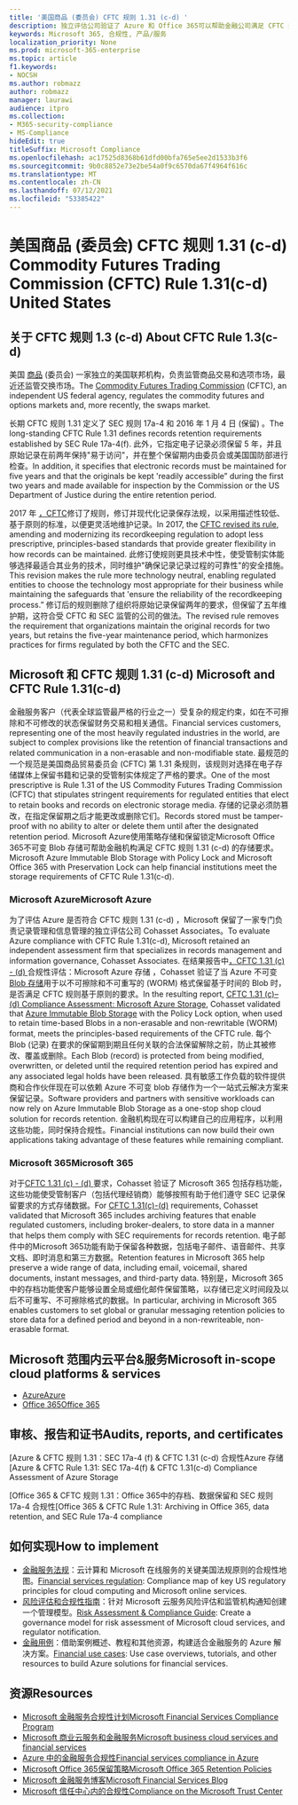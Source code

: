 ```yaml
---
title: '美国商品 (委员会) CFTC 规则 1.31 (c-d) '
description: 独立评估公司验证了 Azure 和 Office 365可以帮助金融公司满足 CFTC 规则 1.31 记录保留和不可变存储要求。
keywords: Microsoft 365, 合规性, 产品/服务
localization_priority: None
ms.prod: microsoft-365-enterprise
ms.topic: article
f1.keywords:
- NOCSH
ms.author: robmazz
author: robmazz
manager: laurawi
audience: itpro
ms.collection:
- M365-security-compliance
- MS-Compliance
hideEdit: true
titleSuffix: Microsoft Compliance
ms.openlocfilehash: ac17525d8368b61dfd00bfa765e5ee2d1533b3f6
ms.sourcegitcommit: 9b0c8852e73e2be54a0f9c6570da67f4964f616c
ms.translationtype: MT
ms.contentlocale: zh-CN
ms.lasthandoff: 07/12/2021
ms.locfileid: "53385422"
---
```

# <a name="commodity-futures-trading-commission-cftc-rule-131c-d-united-states"></a><span data-ttu-id="b50a3-104">美国商品 (委员会) CFTC 规则 1.31 (c-d) </span><span class="sxs-lookup"><span data-stu-id="b50a3-104">Commodity Futures Trading Commission (CFTC) Rule 1.31(c-d) United States</span></span>

## <a name="about-cftc-rule-13c-d"></a><span data-ttu-id="b50a3-105">关于 CFTC 规则 1.3 (c-d) </span><span class="sxs-lookup"><span data-stu-id="b50a3-105">About CFTC Rule 1.3(c-d)</span></span>

<span data-ttu-id="b50a3-106">美国 [商品](https://www.cftc.gov/) (委员会) 一家独立的美国联邦机构，负责监管商品交易和选项市场，最近还监管交换市场。</span><span class="sxs-lookup"><span data-stu-id="b50a3-106">The [Commodity Futures Trading Commission](https://www.cftc.gov/) (CFTC), an independent US federal agency, regulates the commodity futures and options markets and, more recently, the swaps market.</span></span>  
  
<span data-ttu-id="b50a3-107">长期 CFTC 规则 1.31 定义了 SEC 规则 17a-4 和 2016 年 1 月 4 日 (保留) 。</span><span class="sxs-lookup"><span data-stu-id="b50a3-107">The long-standing CFTC Rule 1.31 defines records retention requirements established by SEC Rule 17a-4(f).</span></span> <span data-ttu-id="b50a3-108">此外，它指定电子记录必须保留 5 年，并且原始记录在前两年保持"易于访问"，并在整个保留期内由委员会或美国国防部进行检查。</span><span class="sxs-lookup"><span data-stu-id="b50a3-108">In addition, it specifies that electronic records must be maintained for five years and that the originals be kept 'readily accessible” during the first two years and made available for inspection by the Commission or the US Department of Justice during the entire retention period.</span></span>  
  
<span data-ttu-id="b50a3-109">2017 年 [，CFTC](https://www.cftc.gov/sites/default/files/idc/groups/public/@lrfederalregister/documents/file/2017-11014a.pdf)修订了规则，修订并现代化记录保存法规，以采用描述性较低、基于原则的标准，以便更灵活地维护记录。</span><span class="sxs-lookup"><span data-stu-id="b50a3-109">In 2017, the [CFTC revised its rule](https://www.cftc.gov/sites/default/files/idc/groups/public/@lrfederalregister/documents/file/2017-11014a.pdf), amending and modernizing its recordkeeping regulation to adopt less prescriptive, principles-based standards that provide greater flexibility in how records can be maintained.</span></span> <span data-ttu-id="b50a3-110">此修订使规则更具技术中性，使受管制实体能够选择最适合其业务的技术，同时维护"确保记录记录过程的可靠性"的安全措施。</span><span class="sxs-lookup"><span data-stu-id="b50a3-110">This revision makes the rule more technology neutral, enabling regulated entities to choose the technology most appropriate for their business while maintaining the safeguards that 'ensure the reliability of the recordkeeping process.”</span></span> <span data-ttu-id="b50a3-111">修订后的规则删除了组织将原始记录保留两年的要求，但保留了五年维护期，这符合受 CFTC 和 SEC 监管的公司的做法。</span><span class="sxs-lookup"><span data-stu-id="b50a3-111">The revised rule removes the requirement that organizations maintain the original records for two years, but retains the five-year maintenance period, which harmonizes practices for firms regulated by both the CFTC and the SEC.</span></span>

## <a name="microsoft-and-cftc-rule-131c-d"></a><span data-ttu-id="b50a3-112">Microsoft 和 CFTC 规则 1.31 (c-d) </span><span class="sxs-lookup"><span data-stu-id="b50a3-112">Microsoft and CFTC Rule 1.31(c-d)</span></span>

<span data-ttu-id="b50a3-113">金融服务客户（代表全球监管最严格的行业之一）受复杂的规定约束，如在不可擦除和不可修改的状态保留财务交易和相关通信。</span><span class="sxs-lookup"><span data-stu-id="b50a3-113">Financial services customers, representing one of the most heavily regulated industries in the world, are subject to complex provisions like the retention of financial transactions and related communication in a non-erasable and non-modifiable state.</span></span> <span data-ttu-id="b50a3-114">最规范的一个规范是美国商品贸易委员会 (CFTC) 第 1.31 条规则，该规则对选择在电子存储媒体上保留书籍和记录的受管制实体规定了严格的要求。</span><span class="sxs-lookup"><span data-stu-id="b50a3-114">One of the most prescriptive is Rule 1.31 of the US Commodity Futures Trading Commission (CFTC) that stipulates stringent requirements for regulated entities that elect to retain books and records on electronic storage media.</span></span> <span data-ttu-id="b50a3-115">存储的记录必须防篡改，在指定保留期之后才能更改或删除它们。</span><span class="sxs-lookup"><span data-stu-id="b50a3-115">Records stored must be tamper-proof with no ability to alter or delete them until after the designated retention period.</span></span> <span data-ttu-id="b50a3-116">Microsoft Azure使用策略存储和保留锁定Microsoft Office 365不可变 Blob 存储可帮助金融机构满足 CFTC 规则 1.31 (c-d) 的存储要求。</span><span class="sxs-lookup"><span data-stu-id="b50a3-116">Microsoft Azure Immutable Blob Storage with Policy Lock and Microsoft Office 365 with Preservation Lock can help financial institutions meet the storage requirements of CFTC Rule 1.31(c-d).</span></span>

### <a name="microsoft-azure"></a><span data-ttu-id="b50a3-117">Microsoft Azure</span><span class="sxs-lookup"><span data-stu-id="b50a3-117">Microsoft Azure</span></span>

<span data-ttu-id="b50a3-118">为了评估 Azure 是否符合 CFTC 规则 1.31 (c-d) ，Microsoft 保留了一家专门负责记录管理和信息管理的独立评估公司 Cohasset Associates。</span><span class="sxs-lookup"><span data-stu-id="b50a3-118">To evaluate Azure compliance with CFTC Rule 1.31(c-d), Microsoft retained an independent assessment firm that specializes in records management and information governance, Cohasset Associates.</span></span> <span data-ttu-id="b50a3-119">在结果报告中[，CFTC 1.31 (c) - (d) ](https://servicetrust.microsoft.com/ViewPage/MSComplianceGuide?command=Download&downloadType=Document&downloadId=19b08fd4-d276-43e8-9461-715981d0ea20&docTab=4ce99610-c9c0-11e7-8c2c-f908a777fa4d_GRC_Assessment_Reports)合规性评估：Microsoft Azure 存储 ，Cohasset 验证了当 Azure 不可变[Blob 存储](/azure/storage/blobs/storage-blob-immutable-storage)用于以不可擦除和不可重写的 (WORM) 格式保留基于时间的 Blob 时，是否满足 CFTC 规则基于原则的要求。</span><span class="sxs-lookup"><span data-stu-id="b50a3-119">In the resulting report, [CFTC 1.31 (c)–(d) Compliance Assessment: Microsoft Azure Storage](https://servicetrust.microsoft.com/ViewPage/MSComplianceGuide?command=Download&downloadType=Document&downloadId=19b08fd4-d276-43e8-9461-715981d0ea20&docTab=4ce99610-c9c0-11e7-8c2c-f908a777fa4d_GRC_Assessment_Reports), Cohasset validated that [Azure Immutable Blob Storage](/azure/storage/blobs/storage-blob-immutable-storage) with the Policy Lock option, when used to retain time-based Blobs in a non-erasable and non-rewritable (WORM) format, meets the principles-based requirements of the CFTC rule.</span></span> <span data-ttu-id="b50a3-120">每个 Blob (记录) 在要求的保留期到期且任何关联的合法保留解除之前，防止其被修改、覆盖或删除。</span><span class="sxs-lookup"><span data-stu-id="b50a3-120">Each Blob (record) is protected from being modified, overwritten, or deleted until the required retention period has expired and any associated legal holds have been released.</span></span> <span data-ttu-id="b50a3-121">具有敏感工作负载的软件提供商和合作伙伴现在可以依赖 Azure 不可变 blob 存储作为一个一站式云解决方案来保留记录。</span><span class="sxs-lookup"><span data-stu-id="b50a3-121">Software providers and partners with sensitive workloads can now rely on Azure Immutable Blob Storage as a one-stop shop cloud solution for records retention.</span></span> <span data-ttu-id="b50a3-122">金融机构现在可以构建自己的应用程序，以利用这些功能，同时保持合规性。</span><span class="sxs-lookup"><span data-stu-id="b50a3-122">Financial institutions can now build their own applications taking advantage of these features while remaining compliant.</span></span>

### <a name="microsoft-365"></a><span data-ttu-id="b50a3-123">Microsoft 365</span><span class="sxs-lookup"><span data-stu-id="b50a3-123">Microsoft 365</span></span>

<span data-ttu-id="b50a3-124">对于[CFTC 1.31 (c) - (d) ](/microsoft-365/compliance/retention-regulatory-requirements#sec-17a-4f-finra-4511c-and-cftc-131c-d)要求，Cohasset 验证了 Microsoft 365 包括存档功能，这些功能使受管制客户（包括代理经销商）能够按照有助于他们遵守 SEC 记录保留要求的方式存储数据。</span><span class="sxs-lookup"><span data-stu-id="b50a3-124">For [CFTC 1.31(c)-(d)](/microsoft-365/compliance/retention-regulatory-requirements#sec-17a-4f-finra-4511c-and-cftc-131c-d) requirements, Cohasset validated that Microsoft 365 includes archiving features that enable regulated customers, including broker-dealers, to store data in a manner that helps them comply with SEC requirements for records retention.</span></span> <span data-ttu-id="b50a3-125">电子邮件中的Microsoft 365功能有助于保留各种数据，包括电子邮件、语音邮件、共享文档、即时消息和第三方数据。</span><span class="sxs-lookup"><span data-stu-id="b50a3-125">Retention features in Microsoft 365 help preserve a wide range of data, including email, voicemail, shared documents, instant messages, and third-party data.</span></span> <span data-ttu-id="b50a3-126">特别是，Microsoft 365中的存档功能使客户能够设置全局或细化邮件保留策略，以存储已定义时间段及以后不可重写、不可擦除格式的数据。</span><span class="sxs-lookup"><span data-stu-id="b50a3-126">In particular, archiving in Microsoft 365 enables customers to set global or granular messaging retention policies to store data for a defined period and beyond in a non-rewriteable, non-erasable format.</span></span>

## <a name="microsoft-in-scope-cloud-platforms--services"></a><span data-ttu-id="b50a3-127">Microsoft 范围内云平台&服务</span><span class="sxs-lookup"><span data-stu-id="b50a3-127">Microsoft in-scope cloud platforms & services</span></span>

- [<span data-ttu-id="b50a3-128">Azure</span><span class="sxs-lookup"><span data-stu-id="b50a3-128">Azure</span></span>](https://aka.ms/AzureCompliance)
- [<span data-ttu-id="b50a3-129">Office 365</span><span class="sxs-lookup"><span data-stu-id="b50a3-129">Office 365</span></span>](https://aka.ms/o365-compliance-framework)

## <a name="audits-reports-and-certificates"></a><span data-ttu-id="b50a3-130">审核、报告和证书</span><span class="sxs-lookup"><span data-stu-id="b50a3-130">Audits, reports, and certificates</span></span>

<span data-ttu-id="b50a3-131">[Azure & CFTC 规则 1.31：SEC 17a-4 (f) & CFTC 1.31 (c-d) 合规性Azure 存储</span><span class="sxs-lookup"><span data-stu-id="b50a3-131">[Azure & CFTC Rule 1.31: SEC 17a-4(f) & CFTC 1.31(c-d) Compliance Assessment of Azure Storage</span></span>

<span data-ttu-id="b50a3-132">[Office 365 & CFTC 规则 1.31：Office 365中的存档、数据保留和 SEC 规则 17a-4 合规性</span><span class="sxs-lookup"><span data-stu-id="b50a3-132">[Office 365 & CFTC Rule 1.31: Archiving in Office 365, data retention, and SEC Rule 17a-4 compliance</span></span>

## <a name="how-to-implement"></a><span data-ttu-id="b50a3-133">如何实现</span><span class="sxs-lookup"><span data-stu-id="b50a3-133">How to implement</span></span>

- <span data-ttu-id="b50a3-134">[金融服务法规](https://servicetrust.microsoft.com/ViewPage/TrustDocuments?command=Download&downloadType=Document&downloadId=5b483567-00b0-4d86-96ae-ee887dadb61c&docTab=6d000410-c9e9-11e7-9a91-892aae8839ad_Compliance_Guides)：云计算和 Microsoft 在线服务的关键美国法规原则的合规性地图。</span><span class="sxs-lookup"><span data-stu-id="b50a3-134">[Financial services regulation](https://servicetrust.microsoft.com/ViewPage/TrustDocuments?command=Download&downloadType=Document&downloadId=5b483567-00b0-4d86-96ae-ee887dadb61c&docTab=6d000410-c9e9-11e7-9a91-892aae8839ad_Compliance_Guides): Compliance map of key US regulatory principles for cloud computing and Microsoft online services.</span></span>
- <span data-ttu-id="b50a3-135">[风险评估和合规性指南](https://aka.ms/RiskGovernanceGuide)：针对 Microsoft 云服务风险评估和监管机构通知创建一个管理模型。</span><span class="sxs-lookup"><span data-stu-id="b50a3-135">[Risk Assessment & Compliance Guide](https://aka.ms/RiskGovernanceGuide): Create a governance model for risk assessment of Microsoft cloud services, and regulator notification.</span></span>
- <span data-ttu-id="b50a3-136">[金融用例](/azure/industry/financial/)：借助案例概述、教程和其他资源，构建适合金融服务的 Azure 解决方案。</span><span class="sxs-lookup"><span data-stu-id="b50a3-136">[Financial use cases](/azure/industry/financial/): Use case overviews, tutorials, and other resources to build Azure solutions for financial services.</span></span>

## <a name="resources"></a><span data-ttu-id="b50a3-137">资源</span><span class="sxs-lookup"><span data-stu-id="b50a3-137">Resources</span></span>

- [<span data-ttu-id="b50a3-138">Microsoft 金融服务合规性计划</span><span class="sxs-lookup"><span data-stu-id="b50a3-138">Microsoft Financial Services Compliance Program</span></span>](https://aka.ms/FSCP-Print)
- [<span data-ttu-id="b50a3-139">Microsoft 商业云服务和金融服务</span><span class="sxs-lookup"><span data-stu-id="b50a3-139">Microsoft business cloud services and financial services</span></span>](https://www.microsoft.com/trustcenter/cloudservices/financialservices)
- [<span data-ttu-id="b50a3-140">Azure 中的金融服务合规性</span><span class="sxs-lookup"><span data-stu-id="b50a3-140">Financial services compliance in Azure</span></span>](https://azure.microsoft.com/resources/videos/azurecon-2015-financial-services-compliance-in-azure/)
- [<span data-ttu-id="b50a3-141">Microsoft Office 365保留策略</span><span class="sxs-lookup"><span data-stu-id="b50a3-141">Microsoft Office 365 Retention Policies</span></span>](/office365/securitycompliance/retention-policies)
- [<span data-ttu-id="b50a3-142">Microsoft 金融服务博客</span><span class="sxs-lookup"><span data-stu-id="b50a3-142">Microsoft Financial Services Blog</span></span>](https://techcommunity.microsoft.com/t5/Financial-Services-Blog/bg-p/FinancialServicesBlog)
- [<span data-ttu-id="b50a3-143">Microsoft 信任中心内的合规性</span><span class="sxs-lookup"><span data-stu-id="b50a3-143">Compliance on the Microsoft Trust Center</span></span>](https://www.microsoft.com/trust-center/compliance/compliance-overview)
